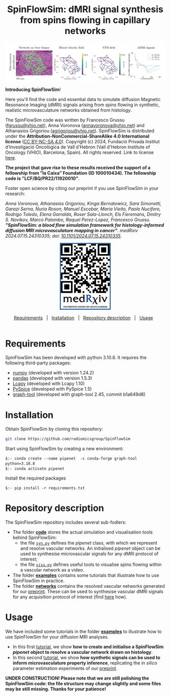 <h1 align="center">SpinFlowSim: dMRI signal synthesis from spins flowing in capillary networks</h1>

<div align="center">
  <img src="https://github.com/radiomicsgroup/SpinFlowSim/blob/main/examples/imgs/overview.png" width="1300" height="auto">
</div>

</div>

**Introducing SpinFlowSim**! 


Here you'll find the code and essential data to simulate diffusion Magnetic Resonance Imaging (dMRI) signals arising from spins flowing in synthetic, realistic microvasculature networks obtained from histology.

The SpinFlowSim code was written by Francesco Grussu (<fgrussu@vhio.net>), Anna Voronova (<annavoronova@vhio.net>) and Athanasios Grigoriou (<agrigoriou@vhio.net>). SpinFlowSim is distributed under the **Attribution-NonCommercial-ShareAlike 4.0 International license** ([CC BY-NC-SA 4.0](https://creativecommons.org/licenses/by-nc-sa/4.0)). Copyright (c) 2024, Fundació Privada Institut d’Investigació Oncològica de Vall d’Hebron (Vall d'Hebron Institute of Oncology (VHIO), Barcelona, Spain). All rights reserved. Link to license [here](https://github.com/radiomicsgroup/SpinFlowSim/blob/main/license.txt). 

**The project that gave rise to these results received the support of a fellowship from ”la Caixa” Foundation (ID 100010434). The fellowship code is "LCF/BQ/PR22/11920010"**.

Foster open science by citing our preprint if you use SpinFlowSim in your research: 

_Anna Voronova, Athanasios Grigoriou, Kinga Bernatowicz, Sara Simonetti, Garazi Serna, Nuria Roson, Manuel Escobar, Maria Vieito, Paolo Nuciforo, Rodrigo Toledo, Elena Garralda, Roser Sala-Llonch, Els Fieremans, Dmitry S. Novikov, Marco Palombo, Raquel Perez-Lopez, Francesco Grussu. **"SpinFlowSim: a blood flow simulation framework for histology-informed diffusion MRI microvasculature mapping in cancer"**. medRxiv 2024.07.15.24310335; doi: [10.1101/2024.07.15.24310335](https://doi.org/10.1101/2024.07.15.24310335)_.

<div align="center">
    
<div align="center">
  <img src="https://github.com/radiomicsgroup/SpinFlowSim/blob/main/examples/imgs/qr.png" width="160" height="auto">
</div>
    
<a href="#requirements">Requirements</a>&nbsp;&nbsp;&nbsp;|&nbsp;&nbsp;&nbsp;<a href="#installation">Installation</a>&nbsp;&nbsp;&nbsp;|&nbsp;&nbsp;&nbsp;<a href="#repository-description">Repository description</a>&nbsp;&nbsp;&nbsp;|&nbsp;&nbsp;&nbsp;<a href="#usage">Usage</a>&nbsp;&nbsp;&nbsp;
<br/><br/>


</div>


# Requirements

</div>
SpinFlowSim has been developed with python 3.10.8. It requires the following third-party packages:

- [numpy](https://numpy.org) (developed with version 1.24.2)
- [pandas](https://pandas.pydata.org) (developed with version 1.5.3)
- [Lcapy](https://lcapy.readthedocs.io) (developed with Lcapy 1.10)
- [PySpice](https://github.com/FabriceSalvaire/PySpice) (developed with PySpice 1.5)
- [graph-tool](https://graph-tool.skewed.de) (developed with graph-tool 2.45, commit b1a649d8)

# Installation
</div>
Obtain SpinFlowSim by cloning this repository:

 ```sh
 git clone https://github.com/radiomicsgroup/SpinFlowSim
 ```
</div>
Start using SpinFlowSim by creating a new environment:

```
$:- conda create --name pipenet  -c conda-forge graph-tool  python=3.10.8
$:- conda activate pipenet
```
Install the required packages

```
$:- pip install -r requirements.txt
```

# Repository description
The SpinFlowSim repository includes several sub-fodlers:
* The folder [**code**](https://github.com/radiomicsgroup/SpinFlowSim/tree/main/code) stores the actual simulation and visualisation tools behind SpinFlowSim:
    * the file [`syn.py`](https://github.com/radiomicsgroup/SpinFlowSim/tree/main/code/syn.py) defines the _pipenet_ class, with which we represent and resolve vascular networks. An initialised _pipenet_ object can be used to synthesise microvascular signals for any dMRI protocol of interest;
    * the file [`visu.py`](https://github.com/radiomicsgroup/SpinFlowSim/tree/main/code/visu.py) defines useful tools to visualise spins flowing within a vascular network as a video.
* The folder [**examples**](https://github.com/radiomicsgroup/SpinFlowSim/tree/main/examples) contains some tutorials that illustrate how to use SpinFlowSim in practice.
* The folder [**networks**](https://github.com/radiomicsgroup/SpinFlowSim/tree/main/networks) contains the resolved vascular networks generated for our [preprint](https://doi.org/10.1101/2024.07.15.24310335). These can be used to synthesise vascular dMRI signals for any acquisition protocol of interest (find [here](https://github.com/radiomicsgroup/SpinFlowSim/tree/main/networks/README.md) how).
    

# Usage

We have included some tutorials in the folder [**examples**](https://github.com/radiomicsgroup/SpinFlowSim/tree/main/examples) to illustrate how to use SpinFlowSim for your diffusion MRI analyses. 

* In this first [tutorial](https://github.com/radiomicsgroup/SpinFlowSim/blob/main/examples/tutorial1.md), we show **how to create and initialise a SpinFlowSim _pipenet_ object to resolve a vascular network drawn on histology**.
* In this second [tutorial](https://github.com/radiomicsgroup/SpinFlowSim/blob/main/examples/tutorial2.md), we show **how synthetic signals can be used to inform microvasculature property inference**, replicating the _in silico_ parameter estimation experiments of our [preprint](https://doi.org/10.1101/2024.07.15.24310335).
    
**UNDER CONSTRUCTION! Please note that we are still polishing the SpinFlowSim code: the file structure may change slightly and some files may be still missing. Thanks for your patience!**


